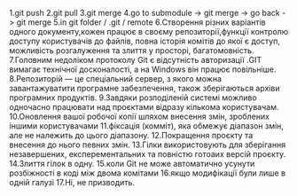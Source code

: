 1.git push
2.git pull
3.git merge
4.go to submodule -> git merge -> go back -> git merge 
5.in git folder / .git / remote
6.Створення різних варіантів одного документу,кожен працює в своєму репозиторії,функції контролю доступу користувачів до файлів, повна історія 
комітів до якої є доступ, можливість розгалуження та злиття у просторі, багатомовність.
7.Головним недоліком протоколу Git є відсутність авторизації .GIT вимагає технічної досконалості, а на Windows він працює повільніше.
8.Репозиторій — це спеціальний сервер, з якого можна завантажуватити програмне забезпечення, також зберігаються архіви програмних продуктів. 
9.Завдяки розподіленій системі можливо одночасно працювати над проєктами відразу кількома користувачам. 
10.Оновлення вашої робочої копії шляхом внесення змін, зроблених іншими користувачами
11.фіксація (комміт), яка обмежує діапазон змін, але не належить до цього діапазону. 
12.Покращення проєкту та внесення до нього певних змін. 
13.Гілки використовують для зберігання незавершених, експерементальних та повністю готоаих версій проєкту. 
14.Злиття гілок в одну. 
15.коли Git не може автоматично усунути розбіжності в коді між двома комітами
16.якщо модифікації були лише в одній галузі
17.Ні, не призводить.

